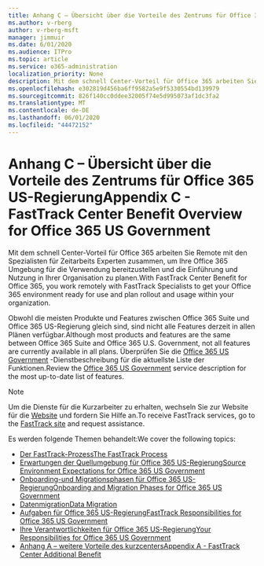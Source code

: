 ```yaml
---
title: Anhang C – Übersicht über die Vorteile des Zentrums für Office 365 US-Regierung
ms.author: v-rberg
author: v-rberg-msft
manager: jimmuir
ms.date: 6/01/2020
ms.audience: ITPro
ms.topic: article
ms.service: o365-administration
localization_priority: None
description: Mit dem schnell Center-Vorteil für Office 365 arbeiten Sie Remote mit den Spezialisten für Zeitarbeits Experten zusammen, um Ihre Office 365 Umgebung für die Verwendung bereitzustellen und die Einführung und Nutzung in Ihrer Organisation zu planen.
ms.openlocfilehash: e302819d456ba6ff9582a5e9f5330554bd139979
ms.sourcegitcommit: 826f140cc0ddee32005f74e5d995073af1dc3fa2
ms.translationtype: MT
ms.contentlocale: de-DE
ms.lasthandoff: 06/01/2020
ms.locfileid: "44472152"
---
```

# <a name="appendix-c---fasttrack-center-benefit-overview-for-office-365-us-government"></a><span data-ttu-id="c9872-103">Anhang C – Übersicht über die Vorteile des Zentrums für Office 365 US-Regierung</span><span class="sxs-lookup"><span data-stu-id="c9872-103">Appendix C - FastTrack Center Benefit Overview for Office 365 US Government</span></span>

<span data-ttu-id="c9872-104">Mit dem schnell Center-Vorteil für Office 365 arbeiten Sie Remote mit den Spezialisten für Zeitarbeits Experten zusammen, um Ihre Office 365 Umgebung für die Verwendung bereitzustellen und die Einführung und Nutzung in Ihrer Organisation zu planen.</span><span class="sxs-lookup"><span data-stu-id="c9872-104">With FastTrack Center Benefit for Office 365, you work remotely with FastTrack Specialists to get your Office 365 environment ready for use and plan rollout and usage within your organization.</span></span> 
  
<span data-ttu-id="c9872-105">Obwohl die meisten Produkte und Features zwischen Office 365 Suite und Office 365 US-Regierung gleich sind, sind nicht alle Features derzeit in allen Plänen verfügbar.</span><span class="sxs-lookup"><span data-stu-id="c9872-105">Although most products and features are the same between Office 365 Suite and Office 365 U.S. Government, not all features are currently available in all plans.</span></span> <span data-ttu-id="c9872-106">Überprüfen Sie die [Office 365 US Government](https://aka.ms/aboutgovcloud) -Dienstbeschreibung für die aktuellste Liste der Funktionen.</span><span class="sxs-lookup"><span data-stu-id="c9872-106">Review the [Office 365 US Government](https://aka.ms/aboutgovcloud) service description for the most up-to-date list of features.</span></span>

> [!NOTE]
> <span data-ttu-id="c9872-107">Um die Dienste für die Kurzarbeiter zu erhalten, wechseln Sie zur Website für die [Website](https://go.microsoft.com/fwlink/?linkid=780698) und fordern Sie Hilfe an.</span><span class="sxs-lookup"><span data-stu-id="c9872-107">To receive FastTrack services, go to the [FastTrack site](https://go.microsoft.com/fwlink/?linkid=780698) and request assistance.</span></span>  

<span data-ttu-id="c9872-108">Es werden folgende Themen behandelt:</span><span class="sxs-lookup"><span data-stu-id="c9872-108">We cover the following topics:</span></span>
- [<span data-ttu-id="c9872-109">Der FastTrack-Prozess</span><span class="sxs-lookup"><span data-stu-id="c9872-109">The FastTrack Process</span></span>](O365-fasttrack-process.md) 
- [<span data-ttu-id="c9872-110">Erwartungen der Quellumgebung für Office 365 US-Regierung</span><span class="sxs-lookup"><span data-stu-id="c9872-110">Source Environment Expectations for Office 365 US Government</span></span>](US-Gov-appendix-source-environment-expectations.md)   
- [<span data-ttu-id="c9872-111">Onboarding-und Migrationsphasen für Office 365 US-Regierung</span><span class="sxs-lookup"><span data-stu-id="c9872-111">Onboarding and Migration Phases for Office 365 US Government</span></span>](US-Gov-appendix-onboarding-and-migration.md)
- [<span data-ttu-id="c9872-112">Datenmigration</span><span class="sxs-lookup"><span data-stu-id="c9872-112">Data Migration</span></span>](O365-data-migration.md)    
- [<span data-ttu-id="c9872-113">Aufgaben für Office 365 US-Regierung</span><span class="sxs-lookup"><span data-stu-id="c9872-113">FastTrack Responsibilities for Office 365 US Government</span></span>](US-Gov-appendix-fasttrack-responsibilities.md)   
- [<span data-ttu-id="c9872-114">Ihre Verantwortlichkeiten für Office 365 US-Regierung</span><span class="sxs-lookup"><span data-stu-id="c9872-114">Your Responsibilities for Office 365 US Government</span></span>](US-Gov-appendix-your-responsibilities.md)    
- [<span data-ttu-id="c9872-115">Anhang A – weitere Vorteile des kurzcenters</span><span class="sxs-lookup"><span data-stu-id="c9872-115">Appendix A - FastTrack Center Additional Benefit</span></span>](O365-fasttrack-additional-benefits.md)

